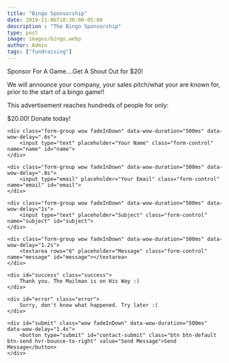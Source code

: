 ```yaml
---
title: "Bingo Sponsorship"
date: 2019-11-06T18:30:00-05:00
description : "The Bingo Sponsorship"
type: post
image: images/bingo.webp
author: Admin
tags: ["fundraising"]
---
```


Sponsor For A Game....Get A Shout Out for $20!

We will announce your company, your sales pitch/what your are known for, prior to the start of a bingo game!!

This advertisement reaches hundreds of people for only:

$20.00! Donate today!

<form id="contact-form" method="#" action="#" role="form">

    <div class="form-group wow fadeInDown" data-wow-duration="500ms" data-wow-delay=".6s">
        <input type="text" placeholder="Your Name" class="form-control" name="name" id="name">
    </div>

    <div class="form-group wow fadeInDown" data-wow-duration="500ms" data-wow-delay=".8s">
        <input type="email" placeholder="Your Email" class="form-control" name="email" id="email">
    </div>

    <div class="form-group wow fadeInDown" data-wow-duration="500ms" data-wow-delay="1s">
        <input type="text" placeholder="Subject" class="form-control" name="subject" id="subject">
    </div>

    <div class="form-group wow fadeInDown" data-wow-duration="500ms" data-wow-delay="1.2s">
        <textarea rows="6" placeholder="Message" class="form-control" name="message" id="message"></textarea>
    </div>

    <div id="success" class="success">
        Thank you. The Mailman is on His Way :)
    </div>

    <div id="error" class="error">
        Sorry, don't know what happened. Try later :(
    </div>

    <div id="submit" class="wow fadeInDown" data-wow-duration="500ms" data-wow-delay="1.4s">
        <button type="submit" id="contact-submit" class="btn btn-default btn-send hvr-bounce-to-right" value="Send Message">Send Message</button>
    </div>
</form>
